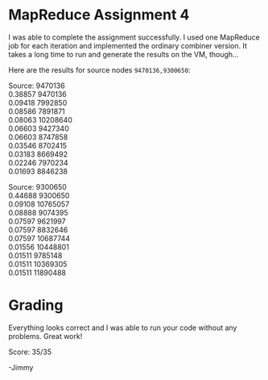 # MapReduce Assignment 4
I was able to complete the assignment successfully. I used one MapReduce job for each iteration and implemented the ordinary combiner version. It takes a long time to run and generate the results on the VM, though...

Here are the results for source nodes `9470136,9300650`:

Source: 9470136<br>
0.38857 9470136<br>
0.09418 7992850<br>
0.08586 7891871<br>
0.08063 10208640<br>
0.06603 9427340<br>
0.06603 8747858<br>
0.03546 8702415<br>
0.03183 8669492<br>
0.02246 7970234<br>
0.01693 8846238<br>

Source: 9300650<br>
0.44688 9300650<br>
0.09108 10765057<br>
0.08888 9074395<br>
0.07597 9621997<br>
0.07597 8832646<br>
0.07597 10687744<br>
0.01556 10448801<br>
0.01511 9785148<br>
0.01511 10369305<br>
0.01511 11890488<br>

Grading
=======

Everything looks correct and I was able to run your code without any
problems. Great work!

Score: 35/35

-Jimmy
